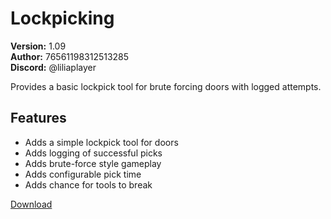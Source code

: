 # Lockpicking

**Version:** 1.09  
**Author:** 76561198312513285  
**Discord:** @liliaplayer  

Provides a basic lockpick tool for brute forcing doors with logged attempts.

## Features

- Adds a simple lockpick tool for doors
- Adds logging of successful picks
- Adds brute-force style gameplay
- Adds configurable pick time
- Adds chance for tools to break

[Download](https://github.com/LiliaFramework/Modules/raw/refs/heads/gh-pages/simple_lockpicking.zip)
